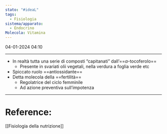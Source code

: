 ```yaml
---
stato: "#ideaL"
tags:
  - Fisiologia
sistema/apparato:
  - Endocrino
Molecola: Vitamina
---
```

04-01-2024 04:10

--- 

- In realtà tutta una serie di composti “capitanati” dall’==$\alpha$-tocoferolo==
	- Presente in svariati olii vegetali, nella verdura a foglia verde etc
- Spiccato ruolo ==antiossidante==
- Detta molecola della ==fertilità== 
	- Regolatrice del ciclo femminile
	- Ad azione preventiva sull’impotenza













--- 
# Reference: 
[[Fisiologia della nutrizione]]